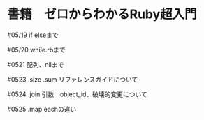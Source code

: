 # 書籍　ゼロからわかるRuby超入門

#05/19 if elseまで

#05/20 while.rbまで

#0521 配列、nilまで

#0523 .size .sum リファレンスガイドについて

#0524 .join 引数　object_id、破壊的変更について

#0525 .map eachの違い
